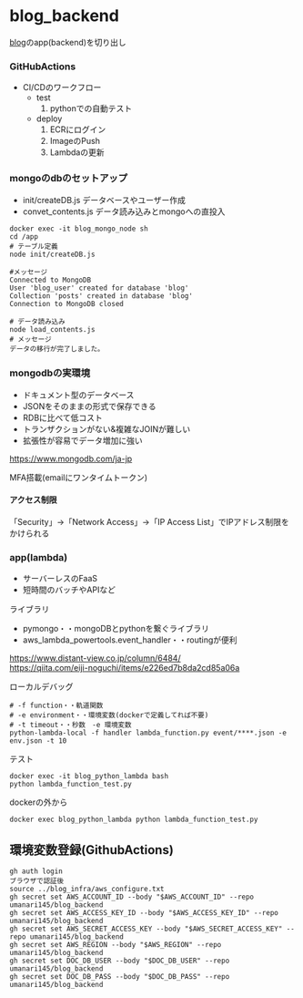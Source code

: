 # blog_backend

[blog](https://github.com/umanari145/blog)のapp(backend)を切り出し

### GitHubActions
- CI/CDのワークフロー
    - test
        1. pythonでの自動テスト
    - deploy
        1. ECRにログイン
        2. ImageのPush
        3. Lambdaの更新

### mongoのdbのセットアップ 

- init/createDB.js データベースやユーザー作成
- convet_contents.js データ読み込みとmongoへの直投入

```
docker exec -it blog_mongo_node sh 
cd /app
# テーブル定義
node init/createDB.js 

#メッセージ
Connected to MongoDB
User 'blog_user' created for database 'blog'
Collection 'posts' created in database 'blog'
Connection to MongoDB closed

# データ読み込み
node load_contents.js
# メッセージ
データの移行が完了しました。
```
### mongodbの実環境

- ドキュメント型のデータベース
- JSONをそのままの形式で保存できる
- RDBに比べて低コスト
- トランザクションがない&複雑なJOINが難しい
- 拡張性が容易でデータ増加に強い

https://www.mongodb.com/ja-jp

MFA搭載(emailにワンタイムトークン)

#### アクセス制限

「Security」→「Network Access」→「IP Access List」でIPアドレス制限をかけられる

### app(lambda)

- サーバーレスのFaaS
- 短時間のバッチやAPIなど

ライブラリ
- pymongo・・mongoDBとpythonを繋ぐライブラリ
- aws_lambda_powertools.event_handler・・routingが便利

https://www.distant-view.co.jp/column/6484/<br>
https://qiita.com/eiji-noguchi/items/e226ed7b8da2cd85a06a


ローカルデバッグ
```
# -f function・・軌道関数
# -e environment・・環境変数(dockerで定義してれば不要)
# -t timeout・・秒数　-e 環境変数
python-lambda-local -f handler lambda_function.py event/****.json -e env.json -t 10
```

テスト
```
docker exec -it blog_python_lambda bash
python lambda_function_test.py 
```
dockerの外から
```
docker exec blog_python_lambda python lambda_function_test.py
```

## 環境変数登録(GithubActions)
```
gh auth login
ブラウザで認証後
source ../blog_infra/aws_configure.txt
gh secret set AWS_ACCOUNT_ID --body "$AWS_ACCOUNT_ID" --repo umanari145/blog_backend
gh secret set AWS_ACCESS_KEY_ID --body "$AWS_ACCESS_KEY_ID" --repo umanari145/blog_backend
gh secret set AWS_SECRET_ACCESS_KEY --body "$AWS_SECRET_ACCESS_KEY" --repo umanari145/blog_backend
gh secret set AWS_REGION --body "$AWS_REGION" --repo umanari145/blog_backend
gh secret set DOC_DB_USER --body "$DOC_DB_USER" --repo umanari145/blog_backend
gh secret set DOC_DB_PASS --body "$DOC_DB_PASS" --repo umanari145/blog_backend
```